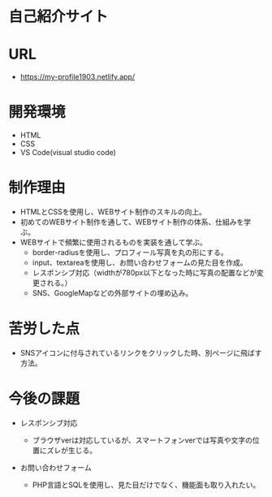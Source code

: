 # 自己紹介サイト

# URL
- https://my-profile1903.netlify.app/

# 開発環境
- HTML
- CSS
- VS Code(visual studio code)

# 制作理由
- HTMLとCSSを使用し、WEBサイト制作のスキルの向上。
- 初めてのWEBサイト制作を通して、WEBサイト制作の体系、仕組みを学ぶ。
- WEBサイトで頻繁に使用されるものを実装を通して学ぶ。
  - border-radiusを使用し、プロフィール写真を丸の形にする。
  - input、textareaを使用し、お問い合わせフォームの見た目を作成。
  - レスポンシブ対応（widthが780px以下となった時に写真の配置などが変更される。）
  - SNS、GoogleMapなどの外部サイトの埋め込み。

# 苦労した点
- SNSアイコンに付与されているリンクをクリックした時、別ページに飛ばす方法。


# 今後の課題
- レスポンシブ対応
  - ブラウザverは対応しているが、スマートフォンverでは写真や文字の位置にズレが生じる。

- お問い合わせフォーム
  - PHP言語とSQLを使用し、見た目だけでなく、機能面も取り入れたい。
